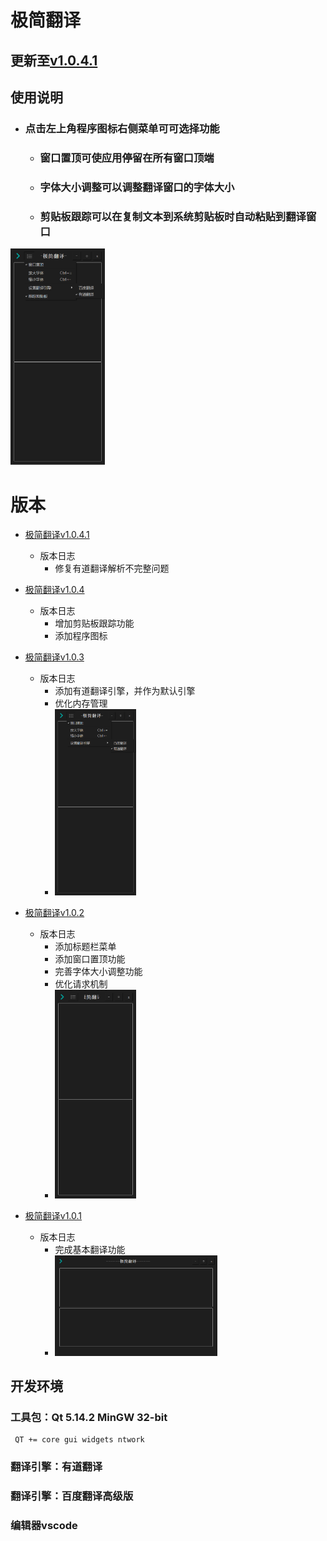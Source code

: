 # 极简翻译
## 更新至[v1.0.4.1][v1.0.4.1]
## 使用说明
- ### 点击左上角程序图标右侧菜单可可选择功能
    - ### 窗口置顶可使应用停留在所有窗口顶端
    - ### 字体大小调整可以调整翻译窗口的字体大小
    - ### 剪贴板跟踪可以在复制文本到系统剪贴板时自动粘贴到翻译窗口


<img src="_ex\v1.0.4.png" width="30%">



# 版本 

- [极简翻译v1.0.4.1][v1.0.4.1]
    - 版本日志
        - 修复有道翻译解析不完整问题

- [极简翻译v1.0.4][v1.0.4]
    - 版本日志
        - 增加剪贴板跟踪功能
        - 添加程序图标

- [极简翻译v1.0.3][v1.0.3]
    - 版本日志
        - 添加有道翻译引擎，并作为默认引擎
        - 优化内存管理
        - <img src="_ex\v1.0.3.png" width="30%">

- [极简翻译v1.0.2][v1.0.2]
    - 版本日志
        - 添加标题栏菜单
        - 添加窗口置顶功能
        - 完善字体大小调整功能
        - 优化请求机制
        - <img src="_ex\v1.0.2.png" width="30%">

- [极简翻译v1.0.1][v1.0.1]
    - 版本日志
        - 完成基本翻译功能
        - <img src="_ex\v1.0.1.png" width="60%">

## 开发环境
### 工具包：Qt 5.14.2 MinGW 32-bit      
     QT += core gui widgets ntwork
### 翻译引擎：有道翻译
### 翻译引擎：百度翻译高级版
### 编辑器vscode



[v1.0.4.1]:https://github.com/X-ChenD-Hai/Minimalist_translation/blob/master/%E6%9E%81%E7%AE%80%E7%BF%BB%E8%AF%91v1.0.4.1.zip

[v1.0.4]:https://github.com/X-ChenD-Hai/Minimalist_translation/blob/master/%E6%9E%81%E7%AE%80%E7%BF%BB%E8%AF%91v1.0.4.zip

[v1.0.3]:https://github.com/X-ChenD-Hai/Minimalist_translation/blob/master/%E6%9E%81%E7%AE%80%E7%BF%BB%E8%AF%91v1.0.3.zip

[v1.0.2]:https://github.com/X-ChenD-Hai/Minimalist_translation/blob/master/%E6%9E%81%E7%AE%80%E7%BF%BB%E8%AF%91v1.0.2.zip

[v1.0.1]:https://github.com/X-ChenD-Hai/Minimalist_translation/blob/master/%E6%9E%81%E7%AE%80%E7%BF%BB%E8%AF%91v1.0.1.zip